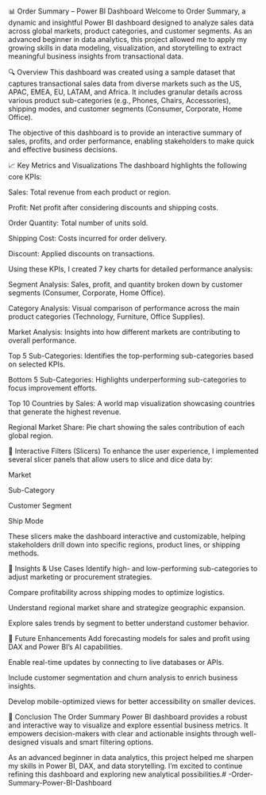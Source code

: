 📊 Order Summary – Power BI Dashboard
Welcome to Order Summary, a dynamic and insightful Power BI dashboard designed to analyze sales data across global markets, product categories, and customer segments. As an advanced beginner in data analytics, this project allowed me to apply my growing skills in data modeling, visualization, and storytelling to extract meaningful business insights from transactional data.

🔍 Overview
This dashboard was created using a sample dataset that captures transactional sales data from diverse markets such as the US, APAC, EMEA, EU, LATAM, and Africa. It includes granular details across various product sub-categories (e.g., Phones, Chairs, Accessories), shipping modes, and customer segments (Consumer, Corporate, Home Office).

The objective of this dashboard is to provide an interactive summary of sales, profits, and order performance, enabling stakeholders to make quick and effective business decisions.

📈 Key Metrics and Visualizations
The dashboard highlights the following core KPIs:

Sales: Total revenue from each product or region.

Profit: Net profit after considering discounts and shipping costs.

Order Quantity: Total number of units sold.

Shipping Cost: Costs incurred for order delivery.

Discount: Applied discounts on transactions.

Using these KPIs, I created 7 key charts for detailed performance analysis:

Segment Analysis: Sales, profit, and quantity broken down by customer segments (Consumer, Corporate, Home Office).

Category Analysis: Visual comparison of performance across the main product categories (Technology, Furniture, Office Supplies).

Market Analysis: Insights into how different markets are contributing to overall performance.

Top 5 Sub-Categories: Identifies the top-performing sub-categories based on selected KPIs.

Bottom 5 Sub-Categories: Highlights underperforming sub-categories to focus improvement efforts.

Top 10 Countries by Sales: A world map visualization showcasing countries that generate the highest revenue.

Regional Market Share: Pie chart showing the sales contribution of each global region.

🧮 Interactive Filters (Slicers)
To enhance the user experience, I implemented several slicer panels that allow users to slice and dice data by:

Market

Sub-Category

Customer Segment

Ship Mode

These slicers make the dashboard interactive and customizable, helping stakeholders drill down into specific regions, product lines, or shipping methods.

🧠 Insights & Use Cases
Identify high- and low-performing sub-categories to adjust marketing or procurement strategies.

Compare profitability across shipping modes to optimize logistics.

Understand regional market share and strategize geographic expansion.

Explore sales trends by segment to better understand customer behavior.

🚀 Future Enhancements
Add forecasting models for sales and profit using DAX and Power BI’s AI capabilities.

Enable real-time updates by connecting to live databases or APIs.

Include customer segmentation and churn analysis to enrich business insights.

Develop mobile-optimized views for better accessibility on smaller devices.

📌 Conclusion
The Order Summary Power BI dashboard provides a robust and interactive way to visualize and explore essential business metrics. It empowers decision-makers with clear and actionable insights through well-designed visuals and smart filtering options.

As an advanced beginner in data analytics, this project helped me sharpen my skills in Power BI, DAX, and data storytelling. I’m excited to continue refining this dashboard and exploring new analytical possibilities.# -Order-Summary-Power-BI-Dashboard
